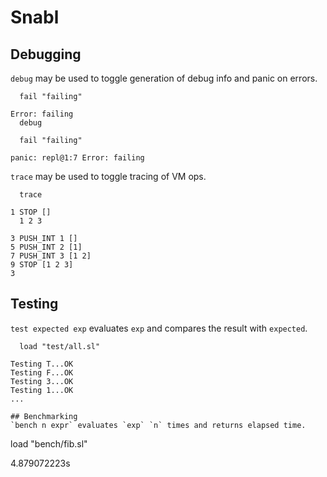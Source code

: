 # Snabl

## Debugging
`debug` may be used to toggle generation of debug info and panic on errors.

```
  fail "failing"
  
Error: failing
  debug
  
  fail "failing"
  
panic: repl@1:7 Error: failing
```

`trace` may be used to toggle tracing of VM ops.

```
  trace
  
1 STOP []
  1 2 3
  
3 PUSH_INT 1 []
5 PUSH_INT 2 [1]
7 PUSH_INT 3 [1 2]
9 STOP [1 2 3]
3
```

## Testing
`test expected exp` evaluates `exp` and compares the result with `expected`.

```
  load "test/all.sl"

Testing T...OK
Testing F...OK
Testing 3...OK
Testing 1...OK
...

## Benchmarking
`bench n expr` evaluates `exp` `n` times and returns elapsed time.

```
  load "bench/fib.sl"

4.879072223s
```